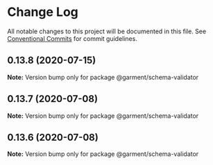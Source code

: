 # Change Log

All notable changes to this project will be documented in this file.
See [Conventional Commits](https://conventionalcommits.org) for commit guidelines.

## 0.13.8 (2020-07-15)

**Note:** Version bump only for package @garment/schema-validator





## 0.13.7 (2020-07-08)

**Note:** Version bump only for package @garment/schema-validator





## 0.13.6 (2020-07-08)

**Note:** Version bump only for package @garment/schema-validator
